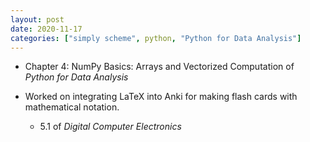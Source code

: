 ```yaml
---
layout: post
date: 2020-11-17
categories: ["simply scheme", python, "Python for Data Analysis"]
---
```


- Chapter 4: NumPy Basics: Arrays and Vectorized Computation of *Python
  for Data Analysis*

- Worked on integrating LaTeX into Anki for making flash cards with
  mathematical notation.

  - 5.1 of *Digital Computer Electronics*